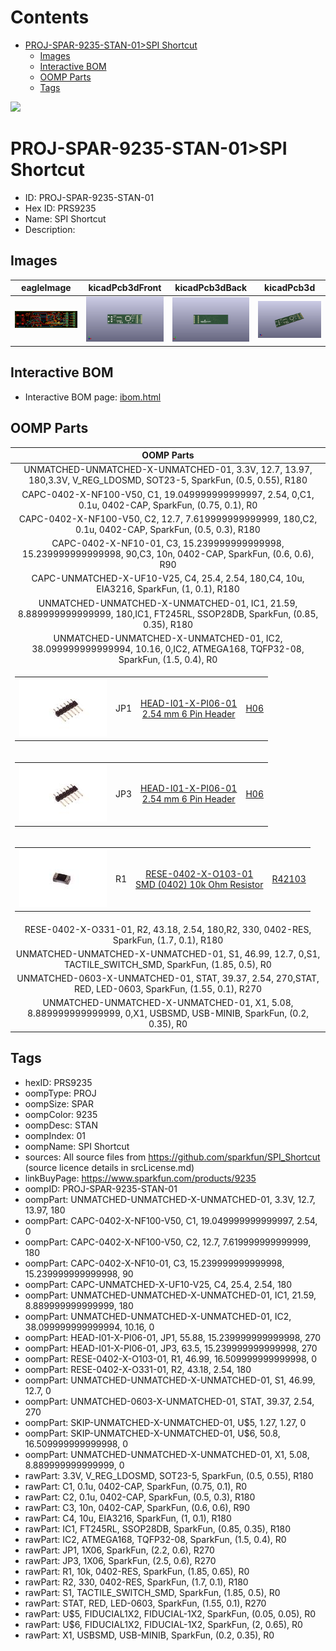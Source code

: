 



Contents
========

* [PROJ-SPAR-9235-STAN-01>SPI Shortcut](#proj-spar-9235-stan-01spi-shortcut)
	* [Images](#images)
	* [Interactive BOM](#interactive-bom)
	* [OOMP Parts](#oomp-parts)
	* [Tags](#tags)
  
![][im]
# PROJ-SPAR-9235-STAN-01>SPI Shortcut

- ID: PROJ-SPAR-9235-STAN-01
- Hex ID: PRS9235
- Name: SPI Shortcut
- Description: 

## Images
  
  

|eagleImage|kicadPcb3dFront|kicadPcb3dBack|kicadPcb3d|
| :---: | :---: | :---: | :---: |
|[![eagleImage](eagleImage_140.png)](eagleImage_600.png)|[![kicadPcb3dFront](kicadPcb3dFront_140.png)](kicadPcb3dFront_600.png)|[![kicadPcb3dBack](kicadPcb3dBack_140.png)](kicadPcb3dBack_600.png)|[![kicadPcb3d](kicadPcb3d_140.png)](kicadPcb3d_600.png)|

## Interactive BOM

- Interactive BOM page: [ibom.html](kicad/bom/ibom.html)

## OOMP Parts
  

|OOMP Parts|
| :---: |
|UNMATCHED-UNMATCHED-X-UNMATCHED-01, 3.3V, 12.7, 13.97, 180,3.3V, V_REG_LDOSMD, SOT23-5, SparkFun, (0.5, 0.55), R180|
|CAPC-0402-X-NF100-V50, C1, 19.049999999999997, 2.54, 0,C1, 0.1u, 0402-CAP, SparkFun, (0.75, 0.1), R0|
|CAPC-0402-X-NF100-V50, C2, 12.7, 7.619999999999999, 180,C2, 0.1u, 0402-CAP, SparkFun, (0.5, 0.3), R180|
|CAPC-0402-X-NF10-01, C3, 15.239999999999998, 15.239999999999998, 90,C3, 10n, 0402-CAP, SparkFun, (0.6, 0.6), R90|
|CAPC-UNMATCHED-X-UF10-V25, C4, 25.4, 2.54, 180,C4, 10u, EIA3216, SparkFun, (1, 0.1), R180|
|UNMATCHED-UNMATCHED-X-UNMATCHED-01, IC1, 21.59, 8.889999999999999, 180,IC1, FT245RL, SSOP28DB, SparkFun, (0.85, 0.35), R180|
|UNMATCHED-UNMATCHED-X-UNMATCHED-01, IC2, 38.099999999999994, 10.16, 0,IC2, ATMEGA168, TQFP32-08, SparkFun, (1.5, 0.4), R0|
|<table><tr><td>![HEAD-I01-X-PI06-01](https://raw.githubusercontent.com/oomlout/oomlout_OOMP_parts/main/HEAD-I01-X-PI06-01/image_140.jpg)</td><td> JP1</td><td>[HEAD-I01-X-PI06-01<br>2.54 mm 6 Pin Header](https://github.com/oomlout/oomlout_OOMP_parts/tree/main/HEAD-I01-X-PI06-01/)</td><td>[H06](https://github.com/oomlout/oomlout_OOMP_parts/tree/main/HEAD-I01-X-PI06-01/)</td></tr></table>|
|<table><tr><td>![HEAD-I01-X-PI06-01](https://raw.githubusercontent.com/oomlout/oomlout_OOMP_parts/main/HEAD-I01-X-PI06-01/image_140.jpg)</td><td> JP3</td><td>[HEAD-I01-X-PI06-01<br>2.54 mm 6 Pin Header](https://github.com/oomlout/oomlout_OOMP_parts/tree/main/HEAD-I01-X-PI06-01/)</td><td>[H06](https://github.com/oomlout/oomlout_OOMP_parts/tree/main/HEAD-I01-X-PI06-01/)</td></tr></table>|
|<table><tr><td>![RESE-0402-X-O103-01](https://raw.githubusercontent.com/oomlout/oomlout_OOMP_parts/main/RESE-0402-X-O103-01/image_140.jpg)</td><td> R1</td><td>[RESE-0402-X-O103-01<br>SMD (0402) 10k Ohm Resistor](https://github.com/oomlout/oomlout_OOMP_parts/tree/main/RESE-0402-X-O103-01/)</td><td>[R42103](https://github.com/oomlout/oomlout_OOMP_parts/tree/main/RESE-0402-X-O103-01/)</td></tr></table>|
|RESE-0402-X-O331-01, R2, 43.18, 2.54, 180,R2, 330, 0402-RES, SparkFun, (1.7, 0.1), R180|
|UNMATCHED-UNMATCHED-X-UNMATCHED-01, S1, 46.99, 12.7, 0,S1, TACTILE_SWITCH_SMD, SparkFun, (1.85, 0.5), R0|
|UNMATCHED-0603-X-UNMATCHED-01, STAT, 39.37, 2.54, 270,STAT, RED, LED-0603, SparkFun, (1.55, 0.1), R270|
|UNMATCHED-UNMATCHED-X-UNMATCHED-01, X1, 5.08, 8.889999999999999, 0,X1, USBSMD, USB-MINIB, SparkFun, (0.2, 0.35), R0|

## Tags

- hexID: PRS9235
- oompType: PROJ
- oompSize: SPAR
- oompColor: 9235
- oompDesc: STAN
- oompIndex: 01
- oompName: SPI Shortcut
- sources: All source files from https://github.com/sparkfun/SPI_Shortcut (source licence details in srcLicense.md)
- linkBuyPage: https://www.sparkfun.com/products/9235
- oompID: PROJ-SPAR-9235-STAN-01
- oompPart: UNMATCHED-UNMATCHED-X-UNMATCHED-01, 3.3V, 12.7, 13.97, 180
- oompPart: CAPC-0402-X-NF100-V50, C1, 19.049999999999997, 2.54, 0
- oompPart: CAPC-0402-X-NF100-V50, C2, 12.7, 7.619999999999999, 180
- oompPart: CAPC-0402-X-NF10-01, C3, 15.239999999999998, 15.239999999999998, 90
- oompPart: CAPC-UNMATCHED-X-UF10-V25, C4, 25.4, 2.54, 180
- oompPart: UNMATCHED-UNMATCHED-X-UNMATCHED-01, IC1, 21.59, 8.889999999999999, 180
- oompPart: UNMATCHED-UNMATCHED-X-UNMATCHED-01, IC2, 38.099999999999994, 10.16, 0
- oompPart: HEAD-I01-X-PI06-01, JP1, 55.88, 15.239999999999998, 270
- oompPart: HEAD-I01-X-PI06-01, JP3, 63.5, 15.239999999999998, 270
- oompPart: RESE-0402-X-O103-01, R1, 46.99, 16.509999999999998, 0
- oompPart: RESE-0402-X-O331-01, R2, 43.18, 2.54, 180
- oompPart: UNMATCHED-UNMATCHED-X-UNMATCHED-01, S1, 46.99, 12.7, 0
- oompPart: UNMATCHED-0603-X-UNMATCHED-01, STAT, 39.37, 2.54, 270
- oompPart: SKIP-UNMATCHED-X-UNMATCHED-01, U$5, 1.27, 1.27, 0
- oompPart: SKIP-UNMATCHED-X-UNMATCHED-01, U$6, 50.8, 16.509999999999998, 0
- oompPart: UNMATCHED-UNMATCHED-X-UNMATCHED-01, X1, 5.08, 8.889999999999999, 0
- rawPart: 3.3V, V_REG_LDOSMD, SOT23-5, SparkFun, (0.5, 0.55), R180
- rawPart: C1, 0.1u, 0402-CAP, SparkFun, (0.75, 0.1), R0
- rawPart: C2, 0.1u, 0402-CAP, SparkFun, (0.5, 0.3), R180
- rawPart: C3, 10n, 0402-CAP, SparkFun, (0.6, 0.6), R90
- rawPart: C4, 10u, EIA3216, SparkFun, (1, 0.1), R180
- rawPart: IC1, FT245RL, SSOP28DB, SparkFun, (0.85, 0.35), R180
- rawPart: IC2, ATMEGA168, TQFP32-08, SparkFun, (1.5, 0.4), R0
- rawPart: JP1, 1X06, SparkFun, (2.2, 0.6), R270
- rawPart: JP3, 1X06, SparkFun, (2.5, 0.6), R270
- rawPart: R1, 10k, 0402-RES, SparkFun, (1.85, 0.65), R0
- rawPart: R2, 330, 0402-RES, SparkFun, (1.7, 0.1), R180
- rawPart: S1, TACTILE_SWITCH_SMD, SparkFun, (1.85, 0.5), R0
- rawPart: STAT, RED, LED-0603, SparkFun, (1.55, 0.1), R270
- rawPart: U$5, FIDUCIAL1X2, FIDUCIAL-1X2, SparkFun, (0.05, 0.05), R0
- rawPart: U$6, FIDUCIAL1X2, FIDUCIAL-1X2, SparkFun, (2, 0.65), R0
- rawPart: X1, USBSMD, USB-MINIB, SparkFun, (0.2, 0.35), R0



[im]: kicadPcb3d_450.png
